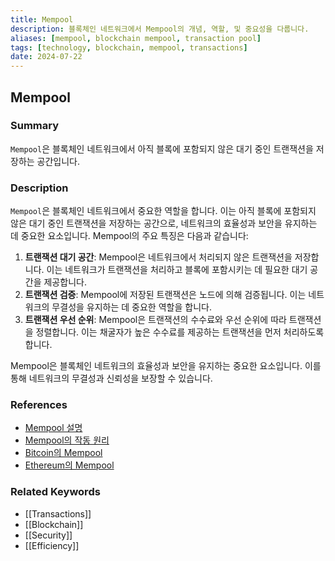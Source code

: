 ```yaml
---
title: Mempool
description: 블록체인 네트워크에서 Mempool의 개념, 역할, 및 중요성을 다룹니다.
aliases: [mempool, blockchain mempool, transaction pool]
tags: [technology, blockchain, mempool, transactions]
date: 2024-07-22
---
```


## Mempool

### Summary

`Mempool`은 블록체인 네트워크에서 아직 블록에 포함되지 않은 대기 중인 트랜잭션을 저장하는 공간입니다.

### Description

`Mempool`은 블록체인 네트워크에서 중요한 역할을 합니다. 이는 아직 블록에 포함되지 않은 대기 중인 트랜잭션을 저장하는 공간으로, 네트워크의 효율성과 보안을 유지하는 데 중요한 요소입니다. Mempool의 주요 특징은 다음과 같습니다:

1. **트랜잭션 대기 공간**: Mempool은 네트워크에서 처리되지 않은 트랜잭션을 저장합니다. 이는 네트워크가 트랜잭션을 처리하고 블록에 포함시키는 데 필요한 대기 공간을 제공합니다.
2. **트랜잭션 검증**: Mempool에 저장된 트랜잭션은 노드에 의해 검증됩니다. 이는 네트워크의 무결성을 유지하는 데 중요한 역할을 합니다.
3. **트랜잭션 우선 순위**: Mempool은 트랜잭션의 수수료와 우선 순위에 따라 트랜잭션을 정렬합니다. 이는 채굴자가 높은 수수료를 제공하는 트랜잭션을 먼저 처리하도록 합니다.

Mempool은 블록체인 네트워크의 효율성과 보안을 유지하는 중요한 요소입니다. 이를 통해 네트워크의 무결성과 신뢰성을 보장할 수 있습니다.

### References

- [Mempool 설명](https://en.bitcoin.it/wiki/Mempool)
- [Mempool의 작동 원리](https://ethereum.org/en/developers/docs/mempool/)
- [Bitcoin의 Mempool](https://bitcoin.org/en/glossary#mempool)
- [Ethereum의 Mempool](https://ethereum.org/en/glossary#mempool)

### Related Keywords

- [[Transactions]]
- [[Blockchain]]
- [[Security]]
- [[Efficiency]]
